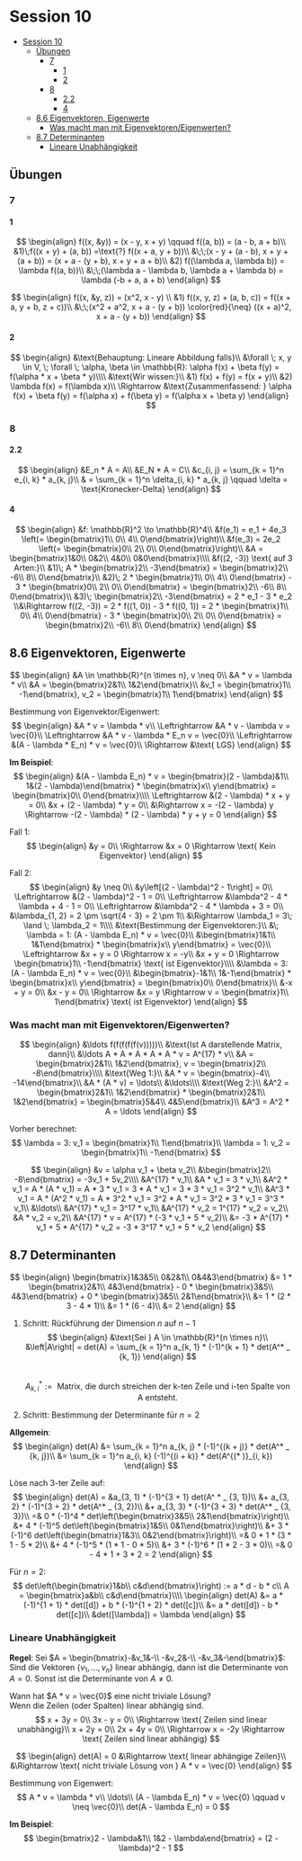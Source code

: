 # Session 10

<!-- TOC depthFrom:1 depthTo:6 withLinks:1 updateOnSave:1 orderedList:0 -->

- [Session 10](#session-10)
	- [Übungen](#übungen)
		- [7](#7)
			- [1](#1)
			- [2](#2)
		- [8](#8)
			- [2.2](#22)
			- [4](#4)
	- [8.6 Eigenvektoren, Eigenwerte](#86-eigenvektoren-eigenwerte)
		- [Was macht man mit Eigenvektoren/Eigenwerten?](#was-macht-man-mit-eigenvektoreneigenwerten)
	- [8.7 Determinanten](#87-determinanten)
		- [Lineare Unabhängigkeit](#lineare-unabhängigkeit)

<!-- /TOC -->

## Übungen
### 7
#### 1
$$
\begin{align}
f((x, &y)) = (x - y, x + y) \qquad f((a, b)) = (a - b, a + b)\\
&1)\;f((x + y) + (a, b)) =\text{?} f((x + a, y + b))\\
&\;\;(x - y + (a - b), x + y + (a + b)) = (x + a - (y + b), x + y + a + b)\\
&2) f((\lambda a, \lambda b)) = \lambda f((a, b))\\
&\;\;(\lambda a - \lambda b, \lambda a + \lambda b) = \lambda (-b + a, a + b)
\end{align}
$$

$$
\begin{align}
f((x, &y, z)) = (x^2, x - y) \\
&1) f((x, y, z) + (a, b, c)) = f((x + a, y + b, z + c))\\
&\;\;(x^2 + a^2, x + a - (y + b)) \color{red}{\neq} ((x + a)^2, x + a - (y + b))
\end{align}
$$

#### 2
$$
\begin{align}
&\text{Behauptung: Lineare Abbildung falls}\\
&\forall \; x, y \in V, \; \forall \; \alpha, \beta \in \mathbb{R}: \alpha f(x) + \beta f(y) = f(\alpha * x + \beta * y)\\\\
&\text{Wir wissen:}\\
&1) f(x) + f(y) = f(x + y)\\
&2) \lambda f(x) = f(\lambda x)\\
\Rightarrow &\text{Zusammenfassend: } \alpha f(x) + \beta f(y) = f(\alpha x) + f(\beta y) = f(\alpha x + \beta y)
\end{align}
$$

### 8
#### 2.2
$$
\begin{align}
&E_n * A = A\\
&E_N * A = C\\
&c_{i, j} = \sum_{k = 1}^n e_{i, k} * a_{k, j}\\
& = \sum_{k = 1}^n \delta_{i, k} * a_{k, j} \qquad \delta = \text{Kronecker-Delta}
\end{align}
$$

#### 4
$$
\begin{align}
&f: \mathbb{R}^2 \to \mathbb{R}^4\\
&f(e_1) = e_1 + 4e_3 \left(= \begin{bmatrix}1\\ 0\\ 4\\ 0\end{bmatrix}\right)\\
&f(e_3) = 2e_2 \left(= \begin{bmatrix}0\\ 2\\ 0\\ 0\end{bmatrix}\right)\\
&A = \begin{bmatrix}1&0\\ 0&2\\ 4&0\\ 0&0\end{bmatrix}\\\\
&f((2, -3)) \text{ auf 3 Arten:}\\
&1)\; A * \begin{bmatrix}2\\ -3\end{bmatrix} = \begin{bmatrix}2\\ -6\\ 8\\ 0\end{bmatrix}\\
&2)\; 2 * \begin{bmatrix}1\\ 0\\ 4\\ 0\end{bmatrix} - 3 * \begin{bmatrix}0\\ 2\\ 0\\ 0\end{bmatrix} = \begin{bmatrix}2\\ -6\\ 8\\ 0\end{bmatrix}\\
&3)\; \begin{bmatrix}2\\ -3\end{bmatrix} = 2 * e_1 - 3 * e_2 \\&\Rightarrow f((2, -3)) = 2 * f((1, 0)) - 3 * f((0, 1)) = 2 * \begin{bmatrix}1\\ 0\\ 4\\ 0\end{bmatrix} - 3 * \begin{bmatrix}0\\ 2\\ 0\\ 0\end{bmatrix} = \begin{bmatrix}2\\ -6\\ 8\\ 0\end{bmatrix}
\end{align}
$$

## 8.6 Eigenvektoren, Eigenwerte
$$
\begin{align}
&A \in \mathbb{R}^{n \times n}, v \neq 0\\
&A * v = \lambda * v\\
&A = \begin{bmatrix}2&1\\ 1&2\end{bmatrix}\\
&v_1 = \begin{bmatrix}1\\ -1\end{bmatrix}, v_2 = \begin{bmatrix}1\\ 1\end{bmatrix}
\end{align}
$$

Bestimmung von Eigenvektor/Eigenwert:
$$
\begin{align}
&A * v = \lambda * v\\
\Leftrightarrow &A * v - \lambda v = \vec{0}\\
\Leftrightarrow &A * v - \lambda * E_n v = \vec{0}\\
\Leftrightarrow &(A - \lambda * E_n) * v = \vec{0}\\
\Rightarrow &\text{ LGS}
\end{align}
$$

**Im Beispiel**:
$$
\begin{align}
&(A - \lambda E_n) * v = \begin{bmatrix}(2 - \lambda)&1\\ 1&(2 - \lambda)\end{bmatrix} * \begin{bmatrix}x\\ y\end{bmatrix} = \begin{bmatrix}0\\ 0\end{bmatrix}\\\\
\Leftrightarrow &(2 - \lambda) * x + y = 0\\
&x + (2 - \lambda) * y = 0\\
&\Rightarrow x = -(2 - \lambda) y \Rightarrow -(2 - \lambda) * (2 - \lambda) * y + y = 0
\end{align}
$$

Fall 1:
$$
\begin{align}
&y = 0\\
\Rightarrow &x = 0 \Rightarrow \text{ Kein Eigenvektor}
\end{align}
$$

Fall 2:
$$
\begin{align}
&y \neq 0\\
&y\left[(2 - \lambda)^2 - 1\right] = 0\\
\Leftrightarrow &(2 - \lambda)^2 - 1 = 0\\
\Leftrightarrow &\lambda^2 - 4 * \lambda + 4 - 1 = 0\\
\Leftrightarrow &\lambda^2 - 4 * \lambda + 3 = 0\\
&\lambda_{1, 2} = 2 \pm \sqrt{4 - 3} = 2 \pm 1\\
&\Rightarrow \lambda_1 = 3\; \land \; \lambda_2 = 1\\\\
&\text{Bestimmung der Eigenvektoren:}\\
&\; \lambda = 1: (A - \lambda E_n) * v = \vec{0}\\
&\begin{bmatrix}1&1\\ 1&1\end{bmatrix} * \begin{bmatrix}x\\ y\end{bmatrix} = \vec{0}\\
\Leftrightarrow &x + y = 0 \Rightarrow x = -y\\
&x + y = 0 \Rightarrow \begin{bmatrix}1\\ -1\end{bmatrix} \text{ ist Eigenvektor}\\\\
&\lambda = 3: (A - \lambda E_n) * v = \vec{0}\\
&\begin{bmatrix}-1&1\\ 1&-1\end{bmatrix} * \begin{bmatrix}x\\ y\end{bmatrix} = \begin{bmatrix}0\\ 0\end{bmatrix}\\
&-x + y = 0\\
&x - y = 0\\
\Rightarrow &x = y \Rightarrow v = \begin{bmatrix}1\\ 1\end{bmatrix} \text{ ist Eigenvektor}
\end{align}
$$

### Was macht man mit Eigenvektoren/Eigenwerten?
$$
\begin{align}
&\ldots f(f(f(f(f(v)))))\\
&\text{Ist A darstellende Matrix, dann}\\
&\ldots A * A * A * A * A * v = A^{17} * v\\
&A = \begin{bmatrix}2&1\\ 1&2\end{bmatrix}, v = \begin{bmatrix}2\\ -8\end{bmatrix}\\\\
&\text{Weg 1:}\\
&A * v = \begin{bmatrix}-4\\ -14\end{bmatrix}\\
&A * (A * v) = \ldots\\
&\ldots\\\\
&\text{Weg 2:}\\
&A^2 = \begin{bmatrix}2&1\\ 1&2\end{bmatrix} * \begin{bmatrix}2&1\\ 1&2\end{bmatrix} = \begin{bmatrix}5&4\\ 4&5\end{bmatrix}\\
&A^3 = A^2 * A = \ldots
\end{align}
$$

Vorher berechnet:
$$
\lambda = 3: v_1 = \begin{bmatrix}1\\ 1\end{bmatrix}\\
\lambda = 1: v_2 = \begin{bmatrix}1\\ -1\end{bmatrix}
$$

$$
\begin{align}
&v = \alpha v_1 + \beta v_2\\
&\begin{bmatrix}2\\ -8\end{bmatrix} = -3v_1 + 5v_2\\\\
&A^{17} * v_1\\
&A * v_1 = 3 * v_1\\
&A^2 * v_1 = A * (A * v_1) = A * 3 * v_1 = 3 * A * v_1 = 3 * 3 * v_1 = 3^2 * v_1\\
&A^3 * v_1 = A * (A^2 * v_1) = A * 3^2 * v_1 = 3^2 * A * v_1 = 3^2 * 3 * v_1 = 3^3 * v_1\\
&\ldots\\
&A^{17} * v_1 = 3^17 * v_1\\
&A^{17} * v_2 = 1^{17} * v_2 = v_2\\
&A * v_2 = v_2\\
&A^{17} * v = A^{17} * (-3 * v_1 + 5 * v_2)\\
&= -3 * A^{17} * v_1 + 5 * A^{17} * v_2 = -3 * 3^17 * v_1 + 5 * v_2
\end{align}
$$

## 8.7 Determinanten
$$
\begin{align}
\begin{bmatrix}1&3&5\\ 0&2&1\\ 0&4&3\end{bmatrix} &= 1 * \begin{bmatrix}2&1\\ 4&3\end{bmatrix} - 0 * \begin{bmatrix}3&5\\ 4&3\end{bmatrix} + 0 * \begin{bmatrix}3&5\\ 2&1\end{bmatrix}\\
&= 1 * (2 * 3 - 4 * 1)\\
&= 1 * (6 - 4)\\
&= 2
\end{align}
$$

1. Schritt: Rückführung der Dimension $n$ auf $n - 1$  
$$
\begin{align}
&\text{Sei } A \in \mathbb{R}^{n \times n}\\
&\left|A\right| = det(A) = \sum_{k = 1}^n a_{k, 1} * (-1)^{k + 1} * det(A^* _ {k, 1})
\end{align}
$$  
$$
A^* _ {k, i} := \text{ Matrix, die durch streichen der k-ten Zeile und i-ten Spalte von A entsteht.}
$$

2. Schritt: Bestimmung der Determinante für $n = 2$

**Allgemein**:
$$
\begin{align}
det(A) &= \sum_{k = 1}^n a_{k, j} * (-1)^{(k + j)} * det(A^* _ {k, j})\\
&= \sum_{k = 1}^n a_{i, k} (-1)^{(i + k)} * det(A^{(* )}_{i, k})
\end{align}
$$

Löse nach 3-ter Zeile auf:
$$
\begin{align}
det(A) = &a_{3, 1} * (-1)^{3 + 1} det(A^ * _ {3, 1})\\
&+ a_{3, 2} * (-1)^{3 + 2} * det(A^* _ {3, 2})\\
&+ a_{3, 3} * (-1)^{3 + 3} * det(A^* _ {3, 3})\\
=& 0 * (-1)^4 * det\left(\begin{bmatrix}3&5\\ 2&1\end{bmatrix}\right)\\
&+ 4 * (-1)^5 det\left(\begin{bmatrix}1&5\\ 0&1\end{bmatrix}\right)\\
&+ 3 * (-1)^6 det\left(\begin{bmatrix}1&3\\ 0&2\end{bmatrix}\right)\\
=& 0 * 1 * (3 * 1 - 5 * 2)\\
&+ 4 * (-1)^5 * (1 * 1 - 0 * 5)\\
&+ 3 * (-1)^6 * (1 * 2 - 3 * 0)\\
=& 0 - 4 * 1 + 3 * 2 = 2
\end{align}
$$

Für $n = 2$:
$$
det\left(\begin{bmatrix}1&b\\ c&d\end{bmatrix}\right) := a * d - b * c\\
A = \begin{bmatrix}a&b\\ c&d\end{bmatrix}\\\\
\begin{align}
det(A) &= a * (-1)^{1 + 1} * det([d]) + b * (-1)^{1 + 2} * det([c])\\
&= a * det([d]) - b * det([c])\\
&det([\lambda]) = \lambda
\end{align}
$$

### Lineare Unabhängigkeit
**Regel**: Sei $A = \begin{bmatrix}-&v_1&-\\ -&v_2&-\\ -&v_3&-\end{bmatrix}$: Sind die Vektoren $\{v_1, \ldots, v_n\}$ linear abhängig, dann ist die Determinante von $A = 0$. Sonst ist die Determinante von $A \neq 0$.

Wann hat $A * v = \vec{0}$ eine nicht triviale Lösung?  
Wenn die Zeilen (oder Spalten) linear abhängig sind.
$$
x + 3y = 0\\
3x - y = 0\\
\Rightarrow \text{ Zeilen sind linear unabhängig}\\
x + 2y = 0\\
2x + 4y = 0\\
\Rightarrow x = -2y \Rightarrow \text{ Zeilen sind linear abhängig}
$$

$$
\begin{align}
det(A) = 0 &\Rightarrow \text{ linear abhängige Zeilen}\\
&\Rightarrow \text{ nicht triviale Lösung von } A * v = \vec{0}
\end{align}
$$

Bestimmung von Eigenwert:
$$
A * v = \lambda * v\\
\ldots\\
(A - \lambda E_n) * v = \vec{0} \qquad v \neq \vec{0}\\
det(A - \lambda E_n) = 0
$$

**Im Beispiel**:
$$
\begin{bmatrix}2 - \lambda&1\\ 1&2 - \lambda\end{bmatrix} = (2 - \lambda)^2 - 1
$$
